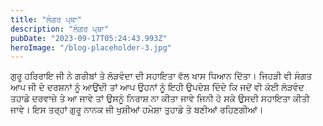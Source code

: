 ```yaml
---
title: "ਲੰਗਰ ਪ੍ਥਾ"
description: "ਲੰਗਰ ਪ੍ਥਾ"
pubDate: "2023-09-17T05:24:43.993Z"
heroImage: "/blog-placeholder-3.jpg"
---
```


ਗੁਰੂ ਹਰਿਰਾਇ ਜੀ ਨੇ ਗਰੀਬਾਂ ਤੇ ਲੋੜਵੰਦਾ ਦੀ ਸਹਾਇਤਾ ਵੱਲ ਖਾਸ ਧਿਆਨ ਦਿੱਤਾ। ਜਿਹੜੀ ਵੀ ਸੰਗਤ ਆਪ ਜੀ  ਦੇ  ਦਰਸ਼ਨਾਂ ਨੂੰ ਆਉਂਦੀ ਤਾਂ ਆਪ ਉਹਨਾਂ ਨੂੰ ਇਹੀ ਉਪਦੇਸ਼ ਦਿੰਦੇ ਕਿ ਜਦੋਂ ਵੀ ਕੋਈ ਲੋੜਵੰਦ ਤਹਾਡੇ ਦਰਵਾਜ਼ੇ ਤੇ ਆ ਜਾਵੇ ਤਾਂ ਉਸਨੂੰ ਨਿਰਾਸ਼ ਨਾ  ਕੀਤਾ ਜਾਵੇ ਜਿਨੀ ਹੋ ਸਕੇ  ਉਸਦੀ ਸਹਾਇਤਾ ਕੀਤੀ ਜਾਵੇ। ਇਸ ਤਰ੍ਹਾਂ ਗੁਰੂ ਨਾਨਕ ਜੀ ਖੁਸ਼ੀਆਂ ਹਮੇਸ਼ਾ ਤੁਹਾਡੇ ਤੇ ਬਣੀਆਂ ਰਹਿਣਗੀਆਂ। 

